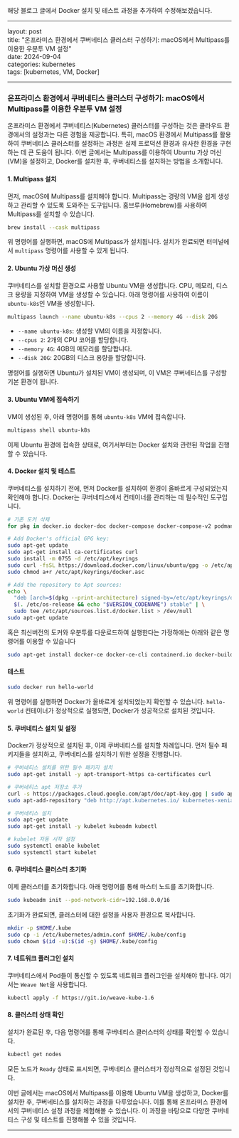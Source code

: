 해당 블로그 글에서 Docker 설치 및 테스트 과정을 추가하여 수정해보겠습니다.

---

layout: post  
title: "온프라미스 환경에서 쿠버네티스 클러스터 구성하기: macOS에서 Multipass를 이용한 우분투 VM 설정"  
date: 2024-09-04  
categories: kubernetes  
tags: [kubernetes, VM, Docker]

---

### 온프라미스 환경에서 쿠버네티스 클러스터 구성하기: macOS에서 Multipass를 이용한 우분투 VM 설정

온프라미스 환경에서 쿠버네티스(Kubernetes) 클러스터를 구성하는 것은 클라우드 환경에서의 설정과는 다른 경험을 제공합니다. 특히, macOS 환경에서 Multipass를 활용하여 쿠버네티스 클러스터를 설정하는 과정은 실제 프로덕션 환경과 유사한 환경을 구현하는 데 큰 도움이 됩니다. 이번 글에서는 Multipass를 이용하여 Ubuntu 가상 머신(VM)을 설정하고, Docker를 설치한 후, 쿠버네티스를 설치하는 방법을 소개합니다.

#### 1. Multipass 설치

먼저, macOS에 Multipass를 설치해야 합니다. Multipass는 경량의 VM을 쉽게 생성하고 관리할 수 있도록 도와주는 도구입니다. 홈브루(Homebrew)를 사용하여 Multipass를 설치할 수 있습니다.

```bash
brew install --cask multipass
```

위 명령어를 실행하면, macOS에 Multipass가 설치됩니다. 설치가 완료되면 터미널에서 `multipass` 명령어를 사용할 수 있게 됩니다.

#### 2. Ubuntu 가상 머신 생성

쿠버네티스를 설치할 환경으로 사용할 Ubuntu VM을 생성합니다. CPU, 메모리, 디스크 용량을 지정하여 VM을 생성할 수 있습니다. 아래 명령어를 사용하여 이름이 `ubuntu-k8s`인 VM을 생성합니다.

```bash
multipass launch --name ubuntu-k8s --cpus 2 --memory 4G --disk 20G
```

- `--name ubuntu-k8s`: 생성할 VM의 이름을 지정합니다.
- `--cpus 2`: 2개의 CPU 코어를 할당합니다.
- `--memory 4G`: 4GB의 메모리를 할당합니다.
- `--disk 20G`: 20GB의 디스크 용량을 할당합니다.

명령어를 실행하면 Ubuntu가 설치된 VM이 생성되며, 이 VM은 쿠버네티스를 구성할 기본 환경이 됩니다.

#### 3. Ubuntu VM에 접속하기

VM이 생성된 후, 아래 명령어를 통해 `ubuntu-k8s` VM에 접속합니다.

```bash
multipass shell ubuntu-k8s
```

이제 Ubuntu 환경에 접속한 상태로, 여기서부터는 Docker 설치와 관련된 작업을 진행할 수 있습니다.

#### 4. Docker 설치 및 테스트

쿠버네티스를 설치하기 전에, 먼저 Docker를 설치하여 환경이 올바르게 구성되었는지 확인해야 합니다. Docker는 쿠버네티스에서 컨테이너를 관리하는 데 필수적인 도구입니다.

```bash
# 기존 도커 삭제
for pkg in docker.io docker-doc docker-compose docker-compose-v2 podman-docker containerd runc; do sudo apt-get remove $pkg; done
```

```bash
# Add Docker's official GPG key:
sudo apt-get update
sudo apt-get install ca-certificates curl
sudo install -m 0755 -d /etc/apt/keyrings
sudo curl -fsSL https://download.docker.com/linux/ubuntu/gpg -o /etc/apt/keyrings/docker.asc
sudo chmod a+r /etc/apt/keyrings/docker.asc

# Add the repository to Apt sources:
echo \
  "deb [arch=$(dpkg --print-architecture) signed-by=/etc/apt/keyrings/docker.asc] https://download.docker.com/linux/ubuntu \
  $(. /etc/os-release && echo "$VERSION_CODENAME") stable" | \
  sudo tee /etc/apt/sources.list.d/docker.list > /dev/null
sudo apt-get update
```

혹은 최신버전의 도커와 우분투를 다운로드하여 실행한다는 가정하에는 아래와 같은 명령어를 이용할 수 있습니다

```bash
sudo apt-get install docker-ce docker-ce-cli containerd.io docker-buildx-plugin docker-compose-plugin
```

#### 테스트

```bash
sudo docker run hello-world
```

위 명령어를 실행하면 Docker가 올바르게 설치되었는지 확인할 수 있습니다. `hello-world` 컨테이너가 정상적으로 실행되면, Docker가 성공적으로 설치된 것입니다.

#### 5. 쿠버네티스 설치 및 설정

Docker가 정상적으로 설치된 후, 이제 쿠버네티스를 설치할 차례입니다. 먼저 필수 패키지들을 설치하고, 쿠버네티스를 설치하기 위한 설정을 진행합니다.

```bash
# 쿠버네티스 설치를 위한 필수 패키지 설치
sudo apt-get install -y apt-transport-https ca-certificates curl

# 쿠버네티스 apt 저장소 추가
curl -s https://packages.cloud.google.com/apt/doc/apt-key.gpg | sudo apt-key add -
sudo apt-add-repository "deb http://apt.kubernetes.io/ kubernetes-xenial main"

# 쿠버네티스 설치
sudo apt-get update
sudo apt-get install -y kubelet kubeadm kubectl

# kubelet 자동 시작 설정
sudo systemctl enable kubelet
sudo systemctl start kubelet
```

#### 6. 쿠버네티스 클러스터 초기화

이제 클러스터를 초기화합니다. 아래 명령어를 통해 마스터 노드를 초기화합니다.

```bash
sudo kubeadm init --pod-network-cidr=192.168.0.0/16
```

초기화가 완료되면, 클러스터에 대한 설정을 사용자 환경으로 복사합니다.

```bash
mkdir -p $HOME/.kube
sudo cp -i /etc/kubernetes/admin.conf $HOME/.kube/config
sudo chown $(id -u):$(id -g) $HOME/.kube/config
```

#### 7. 네트워크 플러그인 설치

쿠버네티스에서 Pod들이 통신할 수 있도록 네트워크 플러그인을 설치해야 합니다. 여기서는 `Weave Net`을 사용합니다.

```bash
kubectl apply -f https://git.io/weave-kube-1.6
```

#### 8. 클러스터 상태 확인

설치가 완료된 후, 다음 명령어를 통해 쿠버네티스 클러스터의 상태를 확인할 수 있습니다.

```bash
kubectl get nodes
```

모든 노드가 `Ready` 상태로 표시되면, 쿠버네티스 클러스터가 정상적으로 설정된 것입니다.

이번 글에서는 macOS에서 Multipass를 이용해 Ubuntu VM을 생성하고, Docker를 설치한 후, 쿠버네티스를 설치하는 과정을 다루었습니다. 이를 통해 온프라미스 환경에서의 쿠버네티스 설정 과정을 체험해볼 수 있습니다. 이 과정을 바탕으로 다양한 쿠버네티스 구성 및 테스트를 진행해볼 수 있을 것입니다.

---
